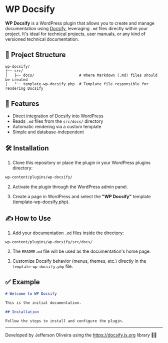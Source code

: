 # WP Docsify

**WP Docsify** is a WordPress plugin that allows you to create and manage documentation using [Docsify](https://docsify.js.org/), leveraging `.md` files directly within your project. It's ideal for technical projects, user manuals, or any kind of versioned technical documentation.

## 📁 Project Structure

```
wp-docsify/
├── src/
│   ├── docs/                    # Where Markdown (.md) files should be created
│   └── template-wp-docsify.php  # Template file responsible for rendering Docsify
```

## 🧩 Features

- Direct integration of Docsify into WordPress
- Reads `.md` files from the `src/docs/` directory
- Automatic rendering via a custom template
- Simple and database-independent

## 🛠️ Installation

1. Clone this repository or place the plugin in your WordPress plugins directory:

```bash
wp-content/plugins/wp-docsify/
```

2. Activate the plugin through the WordPress admin panel.

3. Create a page in WordPress and select the **"WP Docsify"** template (template-wp-docsify.php).

## ✍️ How to Use

1. Add your documentation `.md` files inside the directory:

```
wp-content/plugins/wp-docsify/src/docs/
```

2. The `README.md` file will be used as the documentation's home page.

3. Customize Docsify behavior (menus, themes, etc.) directly in the `template-wp-docsify.php` file.

## ✅ Example

```markdown
# Welcome to WP Docsify

This is the initial documentation.

## Installation

Follow the steps to install and configure the plugin.
```

---

Developed by Jefferson Oliveira using the https://docsify.js.org library 🧑‍💻
